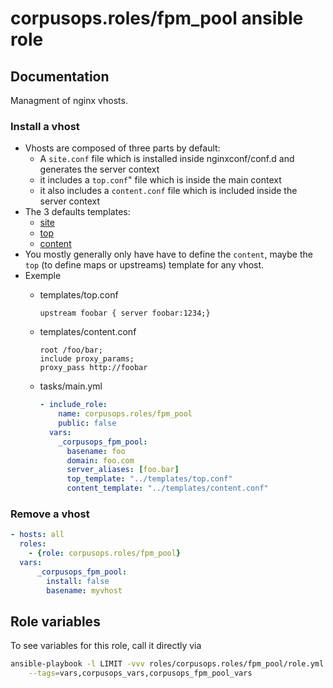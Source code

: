 # corpusops.roles/fpm_pool ansible role

## Documentation

Managment of nginx vhosts.

### Install a vhost
- Vhosts are composed of three parts by default:
    - A ``site.conf`` file which is installed inside nginxconf/conf.d and generates the server context
    - it includes a ``top.conf``" file which is inside the main context
    - it also includes a ``content.conf`` file which is included inside the server context
- The 3 defaults templates:
    - [site](./templates/site.conf)
    - [top](./templates/top.conf)
    - [content](./templates/content.conf)
- You mostly generally only have have to define the ``content``, maybe the ``top`` (to define maps or upstreams) template for any vhost.
- Exemple
    - templates/top.conf
        ```
        upstream foobar { server foobar:1234;}
        ```

    - templates/content.conf
        ```
        root /foo/bar;
        include proxy_params;
        proxy_pass http://foobar
        ```

    - tasks/main.yml
        ```yaml
        - include_role:
            name: corpusops.roles/fpm_pool
            public: false
          vars:
            _corpusops_fpm_pool:
              basename: foo
              domain: foo.com
              server_aliases: [foo.bar]
              top_template: "../templates/top.conf"
              content_template: "../templates/content.conf"
        ```

### Remove a vhost
```yaml
- hosts: all
  roles:
    - {role: corpusops.roles/fpm_pool}
  vars:
      _corpusops_fpm_pool:
        install: false
        basename: myvhost
```


## Role variables
To see variables for this role, call it directly via
```bash
ansible-playbook -l LIMIT -vvv roles/corpusops.roles/fpm_pool/role.yml \
    --tags=vars,corpusops_vars,corpusops_fpm_pool_vars
```
